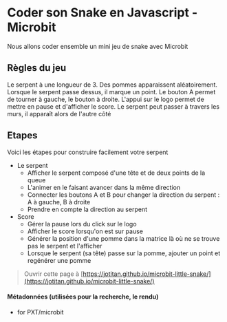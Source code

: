 # Coder son Snake en Javascript - Microbit

Nous allons coder ensemble un mini jeu de snake avec Microbit

## Règles du jeu

Le serpent à une longueur de 3.
Des pommes apparaissent aléatoirement. Lorsque le serpent passe dessus, il marque un point.
Le bouton A permet de tourner à gauche, le bouton à droite.
L'appui sur le logo permet de mettre en pause et d'afficher le score.
Le serpent peut passer à travers les murs, il apparaît alors de l'autre côté

## Etapes

Voici les étapes pour construire facilement votre serpent

* Le serpent
    * Afficher le serpent composé d'une tête et de deux points de la queue
    * L'animer en le faisant avancer dans la même direction
    * Connecter les boutons A et B pour changer la direction du serpent : A à gauche, B à droite
    * Prendre en compte la direction au serpent
* Score
    * Gérer la pause lors du click sur le logo
    * Afficher le score lorsqu'on est sur pause
    * Générer la position d'une pomme dans la matrice là où ne se trouve pas le serpent et l'afficher
    * Lorsque le serpent (sa tête) passe sur la pomme, ajouter un point et regénérer une pomme


> Ouvrir cette page à [https://jotitan.github.io/microbit-little-snake/](https://jotitan.github.io/microbit-little-snake/)

#### Métadonnées (utilisées pour la recherche, le rendu)

* for PXT/microbit
<script src="https://makecode.com/gh-pages-embed.js"></script><script>makeCodeRender("{{ site.makecode.home_url }}", "{{ site.github.owner_name }}/{{ site.github.repository_name }}");</script>
